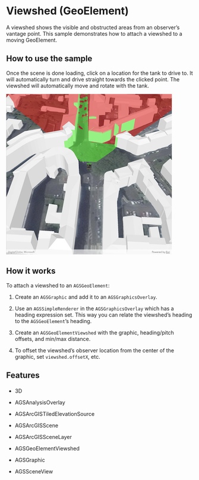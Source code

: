 # Viewshed (GeoElement)

A viewshed shows the visible and obstructed areas from an observer’s
vantage point. This sample demonstrates how to attach a viewshed to a
moving GeoElement.

## How to use the sample

Once the scene is done loading, click on a location for the tank to
drive to. It will automatically turn and drive straight towards the
clicked point. The viewshed will automatically move and rotate with the
tank.

![](image1.png)

## How it works

<p>

To attach a viewshed to an <code>AGSGeoElement</code>:

</p>

<ol>

<li>

Create an <code>AGSGraphic</code> and add it to an
<code>AGSGraphicsOverlay</code>.

</li>

<li>

Use an <code>AGSSimpleRenderer</code> in the
<code>AGSGraphicsOverlay</code> which has a heading expression set. This
way you can relate the viewshed’s heading to the
<code>AGSGeoElement</code>’s heading.

<li>

Create an <code>AGSGeoElementViewshed</code> with the graphic,
heading/pitch offsets, and min/max distance.

</li>

<li>

To offset the viewshed’s observer location from the center of the
graphic, set <code>viewshed.offsetX</code>, etc.

</li>

</ol>

<h2>

Features

</h2>

<ul>

<li>

3D

</li>

<li>

AGSAnalysisOverlay

</li>

<li>

AGSArcGISTiledElevationSource

</li>

<li>

AGSArcGISScene

</li>

<li>

AGSArcGISSceneLayer

</li>

<li>

AGSGeoElementViewshed

</li>

<li>

AGSGraphic

</li>

<li>

AGSSceneView

</li>

</ul>
